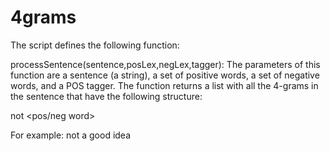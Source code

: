 # 4grams

The script defines the following function:

processSentence(sentence,posLex,negLex,tagger): The parameters of this function are a sentence (a string), a set of positive words, a set of negative words, and a POS tagger.  The function returns a list with all the 4-grams in the sentence that have the following structure:                                                   

not <any word> <pos/neg word> <noun>

For example: not a good idea
